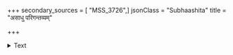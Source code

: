 +++
secondary_sources = [ "MSS_3726",]
jsonClass = "Subhaashita"
title = "असाधु परिगन्तव्यम्"

+++

<details><summary>Text</summary>

असाधु परिगन्तव्यं न च साधु च संवलम्।  
संवलं कुरु यत्नेन मरणं ध्रुवनिश्चयम्॥
</details>
